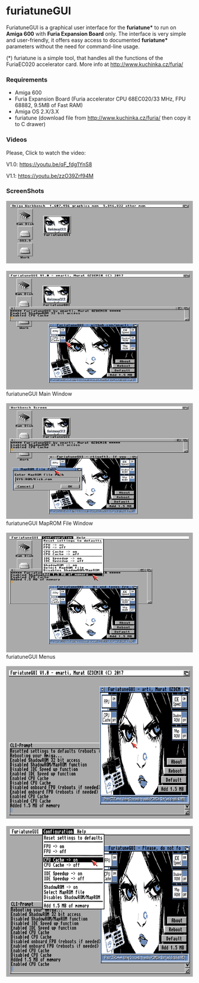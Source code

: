 # furiatuneGUI
FuriatuneGUI is a graphical user interface for the **furiatune\*** to run on **Amiga 600** with **Furia Expansion Board** only. The interface is very simple and user-friendly, it offers easy access to documented **furiatune\*** parameters without the need for command-line usage. 

(*) furiatune is a simple tool, that handles all the functions of the FuriaEC020 accelerator card. More info at http://www.kuchinka.cz/furia/

### Requirements
* Amiga 600
* Furia Expansion Board (Furia accelerator CPU 68EC020/33 MHz, FPU 68882, 9.5MB of Fast RAM)
* Amiga OS 2.X/3.X
* furiatune (download file from http://www.kuchinka.cz/furia/ then copy it to C drawer)

### Videos
Please, Click to watch the video:

V1.0: https://youtu.be/qF_fdg1YnS8

V1.1: https://youtu.be/zzO39Zrf94M

### ScreenShots

![icon](https://github.com/emartisoft/furiatuneGUI/blob/master/screenshots/icon.png?raw=true)
<br><br>
![main](https://github.com/emartisoft/furiatuneGUI/blob/master/screenshots/main.png?raw=true)
<br>furiatuneGUI Main Window<br><br>
![maprom](https://github.com/emartisoft/furiatuneGUI/blob/master/screenshots/maprom.png?raw=true)
<br>furiatuneGUI MapROM File Window<br><br>
![menu](https://github.com/emartisoft/furiatuneGUI/blob/master/screenshots/menu.png?raw=true)
<br>furiatuneGUI Menus<br><br>
![startup1](https://github.com/emartisoft/furiatuneGUI/blob/master/screenshots/startup1.png?raw=true)
<br><br>
![startup2](https://github.com/emartisoft/furiatuneGUI/blob/master/screenshots/startup2.png?raw=true)
